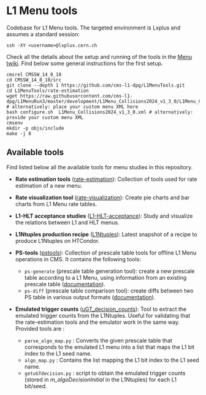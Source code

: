 # L1 Menu tools

Codebase for L1 Menu tools. The targeted environment is Lxplus and assumes a standard session:
```
ssh -XY <username>@lxplus.cern.ch
```
Check all the details about the setup and running of the tools in the [Menu twiki](https://twiki.cern.ch/twiki/bin/viewauth/CMS/HowToL1TriggerMenu#4_Run_3_settings). Find below some general instructions for the first setup.
```
cmsrel CMSSW_14_0_10
cd CMSSW_14_0_10/src
git clone --depth 1 https://github.com/cms-l1-dpg/L1MenuTools.git
cd L1MenuTools/rate-estimation
wget https://raw.githubusercontent.com/cms-l1-dpg/L1MenuRun3/master/development/L1Menu_Collisions2024_v1_3_0/L1Menu_Collisions2024_v1_3_0.xml # alternatively: place your custom menu XML here
bash configure.sh  L1Menu_Collisions2024_v1_3_0.xml # alternatively: provide your custom menu XML
cmsenv
mkdir -p objs/include
make -j 8
```

## Available tools
Find listed below all the available tools for menu studies in this repository. 

* **Rate estimation tools** ([rate-estimation](rate-estimation/)): Collection of tools used for rate estimation of a new menu.
 
* **Rate visualization tool** ([rate-visualization](rate-visualization/)): Create pie charts and bar charts from L1 Menu rate tables.
 
* **L1-HLT acceptance studies** ([L1-HLT-acceptance](L1-HLT-acceptance/)): Study and visualize the relations between L1 and HLT menus.

* **L1Ntuples production recipe** ([L1Ntuples](L1Ntuples/)): Latest snapshot of a recipe to produce L1Ntuples on HTCondor.

* **PS-tools** ([pstools](pstools/)): Collection of prescale table tools for offline L1 Menu operations in CMS.  It contains the following tools:
  * `ps-generate` (prescale table generation tool): create a new prescale table according to a L1 Menu, using information from an existing prescale table ([documentation](pstools/docs/ps-generate.md)).
  * `ps-diff` (prescale table comparison tool): create diffs between two PS table in various output formats ([documentation](pstools/docs/ps-diff.md)).

* **Emulated trigger counts** ([uGT_decision_counts](uGT_decision_counts/)): Tool to extract the emulated trigger counts from the L1Ntuples. Useful for validating that the rate-estimation tools and the emulator work in the same way. Provided tools are :
  * `parse_algo_map.py` : Converts the given prescale table that corresponds to the emulated L1 menu into a list that maps the L1 bit index to the L1 seed name.
  * `algo_map.py` : Contains the list mapping the L1 bit index to the L1 seed name.
  * `getuGTdecision.py` : script to obtain the emulated trigger counts (stored in *m_algoDecisionInitial* in the L1Ntuples) for each L1 bit/seed.
